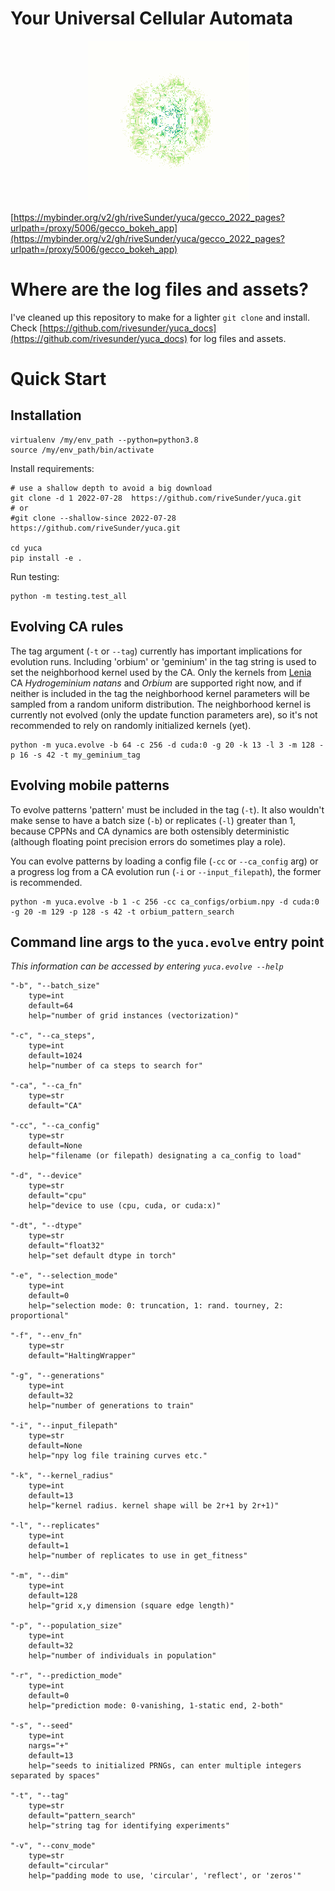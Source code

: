 # Your Universal Cellular Automata

<p align="center">
<img src="assets/frog_race.gif">
</p>

[https://mybinder.org/v2/gh/riveSunder/yuca/gecco_2022_pages?urlpath=/proxy/5006/gecco_bokeh_app](https://mybinder.org/v2/gh/riveSunder/yuca/gecco_2022_pages?urlpath=/proxy/5006/gecco_bokeh_app)

# Where are the log files and assets?

I've cleaned up this repository to make for a lighter `git clone` and install. Check [https://github.com/rivesunder/yuca_docs](https://github.com/rivesunder/yuca_docs) for log files and assets.

# Quick Start

## Installation

```
virtualenv /my/env_path --python=python3.8
source /my/env_path/bin/activate 
```
Install requirements:

```
# use a shallow depth to avoid a big download 
git clone -d 1 2022-07-28  https://github.com/riveSunder/yuca.git
# or
#git clone --shallow-since 2022-07-28  https://github.com/riveSunder/yuca.git

cd yuca
pip install -e .
```

Run testing:

```
python -m testing.test_all

```


## Evolving CA rules

The tag argument (`-t` or `--tag`) currently has important implications for evolution runs. Including 'orbium' or 'geminium' in the tag string is used to set the neighborhood kernel used by the CA. Only the kernels from [Lenia](https://arxiv.org/abs/1812.05433) CA _Hydrogeminium natans_ and _Orbium_ are supported right now, and if neither is included in the tag the neighborhood kernel parameters will be sampled from a random uniform distribution. The neighborhood kernel is currently not evolved (only the update function parameters are), so it's not recommended to rely on randomly initialized kernels (yet). 

```
python -m yuca.evolve -b 64 -c 256 -d cuda:0 -g 20 -k 13 -l 3 -m 128 -p 16 -s 42 -t my_geminium_tag
```

## Evolving mobile patterns

To evolve patterns 'pattern' must be included in the tag (`-t`). It also wouldn't make sense to have a batch size (`-b`) or replicates (`-l`) greater than 1, because CPPNs and CA dynamics are both ostensibly deterministic (although floating point precision errors do sometimes play a role).

You can evolve patterns by loading a config file (`-cc` or `--ca_config` arg) or a progress log from a CA evolution run (`-i` or `--input_filepath`), the former is recommended. 

```
python -m yuca.evolve -b 1 -c 256 -cc ca_configs/orbium.npy -d cuda:0 -g 20 -m 129 -p 128 -s 42 -t orbium_pattern_search
```

## Command line args to the `yuca.evolve` entry point

_This information can be accessed by entering `yuca.evolve --help`_

```
"-b", "--batch_size"
    type=int 
    default=64
    help="number of grid instances (vectorization)"

"-c", "--ca_steps", 
    type=int
    default=1024 
    help="number of ca steps to search for"

"-ca", "--ca_fn"
    type=str
    default="CA"

"-cc", "--ca_config"
    type=str
    default=None
    help="filename (or filepath) designating a ca_config to load"

"-d", "--device"
    type=str
    default="cpu"
    help="device to use (cpu, cuda, or cuda:x)"

"-dt", "--dtype"
    type=str 
    default="float32"
    help="set default dtype in torch"

"-e", "--selection_mode"
    type=int
    default=0
    help="selection mode: 0: truncation, 1: rand. tourney, 2: proportional"

"-f", "--env_fn"
    type=str
    default="HaltingWrapper"

"-g", "--generations"
    type=int
    default=32
    help="number of generations to train"

"-i", "--input_filepath"
    type=str
    default=None
    help="npy log file training curves etc."

"-k", "--kernel_radius"
    type=int
    default=13
    help="kernel radius. kernel shape will be 2r+1 by 2r+1)"

"-l", "--replicates" 
    type=int
    default=1
    help="number of replicates to use in get_fitness"

"-m", "--dim"
    type=int
    default=128
    help="grid x,y dimension (square edge length)"

"-p", "--population_size"
    type=int
    default=32
    help="number of individuals in population"

"-r", "--prediction_mode"
    type=int
    default=0
    help="prediction mode: 0-vanishing, 1-static end, 2-both"

"-s", "--seed"
    type=int
    nargs="+"
    default=13
    help="seeds to initialized PRNGs, can enter multiple integers separated by spaces"

"-t", "--tag"
    type=str
    default="pattern_search"
    help="string tag for identifying experiments"

"-v", "--conv_mode"
    type=str
    default="circular"
    help="padding mode to use, 'circular', 'reflect', or 'zeros'"
```
